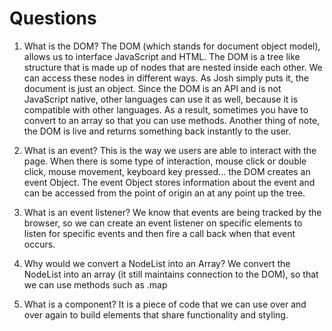 # Questions

1. What is the DOM? 
The DOM (which stands for document object model), allows us to interface JavaScript and HTML. The DOM is a tree like structure that is made up of nodes that are nested inside each other. We can access these nodes in different ways. As Josh simply puts it, the document is just an object. Since the DOM is an API and is not JavaScript native, other languages can use it as well, because it is compatible with other languages. As a result, sometimes you have to convert to an array so that you can use methods. Another thing of note, the DOM is live and returns something back instantly to the user.

2. What is an event? 
This is the way we users are able to interact with the page. When there is some type of interaction, mouse click or double click, mouse movement, keyboard key pressed... the DOM creates an event Object. The event Object stores information about the event and can be accessed from the point of origin an at any point up the tree.

3. What is an event listener? 
We know that events are being tracked by the browser, so we can create an event listener on specific elements to listen for specific events and then fire a call back when that event occurs. 

4. Why would we convert a NodeList into an Array? 
We convert the NodeList into an array (it still maintains connection to the DOM), so that we can use methods such as .map

5. What is a component? 
It is a piece of code that we can use over and over again to build elements that share functionality and styling.
